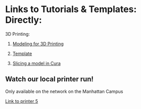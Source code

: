 # Links to Tutorials & Templates: Directly:

3D Printing:

1. [Modeling for 3D Printing](/Tutorials&Templates/3Dprinters/ModelingGuide)

2. [Template](/Tutorials&Templates/3Dprinters/2024TemplateNYIT.3dm)

3. [Slicing a model in Cura](/Tutorials&Templates/3Dprinters/CuraSlicer)

## Watch our local printer run!

Only available on the network on the Manhattan Campus 

[Link to printer 5](http://192.168.166.33/print_jobs)
